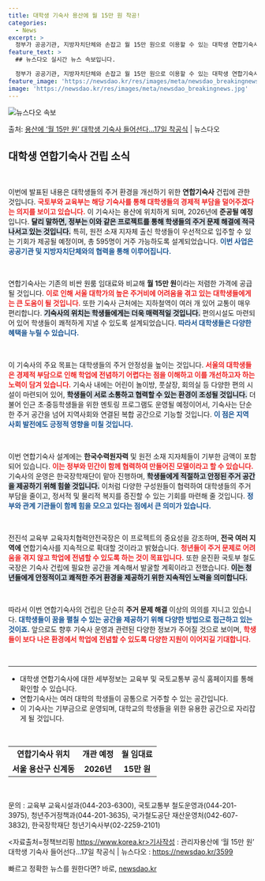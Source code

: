 ```yaml
---
title: 대학생 기숙사 용산에 월 15만 원 착공!
categories:
  - News
excerpt: >
  정부가 공공기관, 지방자치단체와 손잡고 월 15만 원으로 이용할 수 있는 대학생 연합기숙사를 용산에 짓는다.…
feature_text: >
  ## 뉴스다오 실시간 뉴스 속보입니다.

  정부가 공공기관, 지방자치단체와 손잡고 월 15만 원으로 이용할 수 있는 대학생 연합기숙사를 용산에 짓는다.…
feature_image: 'https://newsdao.kr/res/images/meta/newsdao_breakingnews.jpg'
image: 'https://newsdao.kr/res/images/meta/newsdao_breakingnews.jpg'
---
```


![뉴스다오 속보](https://newsdao.kr/res/images/meta/newsdao_breakingnews.jpg)

<p>출처: <a href="https://newsdao.kr/3599" rel="dofollow">용산에 ‘월 15만 원’ 대학생 기숙사 들어선다…17일 착공식</a> | 뉴스다오</p>

<h2 data-ke-size="size26">대학생 연합기숙사 건립 소식</h2>

<p data-ke-size="size16">&nbsp;</p>

이번에 발표된 내용은 대학생들의 주거 환경을 개선하기 위한 **연합기숙사** 건립에 관한 것입니다. <b><span style="color: #ee2323;">국토부와 교육부는 해당 기숙사를 통해 대학생들의 경제적 부담을 덜어주겠다는 의지를 보이고 있습니다.</span></b> 이 기숙사는 용산에 위치하게 되며, 2026년에 **준공될 예정**입니다. <b><span style="background-color: #21538527;">달리 말하면, 정부는 이와 같은 프로젝트를 통해 학생들의 주거 문제 해결에 적극 나서고 있는 것입니다.</span></b> 특히, 원전 소재 지자체 출신 학생들이 우선적으로 입주할 수 있는 기회가 제공될 예정이며, 총 595명이 거주 가능하도록 설계되었습니다. <b><span style="color: #1a5490;">이번 사업은 공공기관 및 지방자치단체와의 협력을 통해 이루어집니다.</span></b> 

<p data-ke-size="size16">&nbsp;</p>

연합기숙사는 기존의 비싼 원룸 임대료와 비교해 **월 15만 원**이라는 저렴한 가격에 공급될 것입니다. <b><span style="color: #ee2323;">이로 인해 서울 대학가의 높은 주거비에 어려움을 겪고 있는 대학생들에게는 큰 도움이 될 것입니다.</span></b> 또한 기숙사 근처에는 지하철역이 여러 개 있어 교통이 매우 편리합니다. <b><span style="background-color: #21538527;">기숙사의 위치는 학생들에게는 더욱 매력적일 것입니다.</span></b> 편의시설도 마련되어 있어 학생들이 쾌적하게 지낼 수 있도록 설계되었습니다. <b><span style="color: #1a5490;">따라서 대학생들은 다양한 혜택을 누릴 수 있습니다.</span></b>

<p data-ke-size="size16">&nbsp;</p>

이 기숙사의 주요 목표는 대학생들의 주거 안정성을 높이는 것입니다. <b><span style="color: #ee2323;">서울의 대학생들은 경제적 부담으로 인해 학업에 전념하기 어렵다는 점을 이해하고 이를 개선하고자 하는 노력이 담겨 있습니다.</span></b> 기숙사 내에는 어린이 놀이방, 풋살장, 회의실 등 다양한 편의 시설이 마련되어 있어, <b><span style="background-color: #21538527;">학생들이 서로 소통하고 협력할 수 있는 환경이 조성될 것입니다.</span></b> 더불어 인근 초·중등학생들을 위한 멘토링 프로그램도 운영될 예정이어서, 기숙사는 단순한 주거 공간을 넘어 지역사회와 연결된 복합 공간으로 기능할 것입니다. <b><span style="color: #1a5490;">이 점은 지역 사회 발전에도 긍정적 영향을 미칠 것입니다.</span></b>

<p data-ke-size="size16">&nbsp;</p>

이번 연합기숙사 설계에는 **한국수력원자력** 및 원전 소재 지자체들이 기부한 금액이 포함되어 있습니다. <b><span style="color: #ee2323;">이는 정부와 민간이 함께 협력하여 만들어진 모델이라고 할 수 있습니다.</span></b> 기숙사의 운영은 한국장학재단이 맡아 진행하며, <b><span style="background-color: #21538527;">학생들에게 적절하고 안정된 주거 공간을 제공하기 위해 힘쓸 것입니다.</span></b> 이처럼 다양한 구성원들이 협력하여 대학생들의 주거 부담을 줄이고, 정서적 및 물리적 복지를 증진할 수 있는 기회를 마련해 줄 것입니다. <b><span style="color: #1a5490;">정부와 관계 기관들이 함께 힘을 모으고 있다는 점에서 큰 의미가 있습니다.</span></b>

<p data-ke-size="size16">&nbsp;</p>

전진석 교육부 교육자치협력안전국장은 이 프로젝트의 중요성을 강조하며, **전국 여러 지역에** 연합기숙사를 지속적으로 확대할 것이라고 밝혔습니다. <b><span style="color: #ee2323;">청년들이 주거 문제로 어려움을 겪지 않고 학업에 전념할 수 있도록 하는 것이 목표입니다.</span></b> 또한 윤진환 국토부 철도국장은 기숙사 건립에 필요한 공간을 계속해서 발굴할 계획이라고 전했습니다. <b><span style="background-color: #21538527;">이는 청년들에게 안정적이고 쾌적한 주거 환경을 제공하기 위한 지속적인 노력을 의미합니다.</span></b> 

<p data-ke-size="size16">&nbsp;</p>

따라서 이번 연합기숙사의 건립은 단순히 **주거 문제 해결** 이상의 의의를 지니고 있습니다. <b><span style="color: #1a5490;">대학생들이 꿈을 펼칠 수 있는 공간을 제공하기 위해 다양한 방법으로 접근하고 있는 것이죠.</span></b> 앞으로도 향후 기숙사 운영과 관련된 다양한 정보가 주어질 것으로 보이며, <b><span style="color: #ee2323;">학생들이 보다 나은 환경에서 학업에 전념할 수 있도록 다양한 지원이 이어지길 기대합니다.</span></b>

<p data-ke-size="size16">&nbsp;</p> 

<hr>

<ul>
<li>대학생 연합기숙사에 대한 세부정보는 교육부 및 국토교통부 공식 홈페이지를 통해 확인할 수 있습니다.</li>
<li>연합기숙사는 여러 대학의 학생들이 공통으로 거주할 수 있는 공간입니다.</li>
<li>이 기숙사는 기부금으로 운영되며, 대학교의 학생들을 위한 유용한 공간으로 자리잡게 될 것입니다.</li>
</ul>

<p data-ke-size="size16">&nbsp;</p>

<table>
<tr>
<td style="text-align: center; height: 17px;"><b>연합기숙사 위치</b></td>
<td style="text-align: center; height: 17px;"><b>개관 예정</b></td>
<td style="text-align: center; height: 17px;"><b>월 임대료</b></td>
</tr>
<tr>
<td style="text-align: center; height: 17px;"><b>서울 용산구 신계동</b></td>
<td style="text-align: center; height: 17px;"><b>2026년</b></td>
<td style="text-align: center; height: 17px;"><b>15만 원</b></td>
</tr>
</table>

<p data-ke-size="size16">&nbsp;</p> 

문의 : 교육부 교육시설과(044-203-6300), 국토교통부 철도운영과(044-201-3975), 청년주거정책과(044-201-3635), 국가철도공단 재산운영처(042-607-3832), 한국장학재단 청년기숙사부(02-2259-2101) 

<자료출처=정책브리핑 https://www.korea.kr>기사작성 : 관리자용산에 ‘월 15만 원’ 대학생 기숙사 들어선다…17일 착공식 | 뉴스다오 : https://newsdao.kr/3599 

빠르고 정확한 뉴스를 원한다면? 바로, <a href="https://newsdao.kr" rel="dofollow">newsdao.kr</a>


